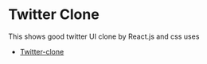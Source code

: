 # Twitter Clone
This shows good twitter UI clone by React.js and css  uses   
- [Twitter-clone](https://good-twitter-clone.vercel.app/)  
